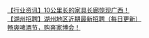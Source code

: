   
[【行业资讯】10公里长的家具长廊惊现广西！](http://www.dianyue.me/archives/840/scna3gicr39f4339/)  
[【湖州招聘】湖州地区近期最新招聘（每日更新）](http://www.dianyue.me/archives/448/30pvt03n725ljlac/)  
[畅爽啤酒节，购爽家博会！](http://www.dianyue.me/archives/553/tmib3j3lhrwdc0q0/)